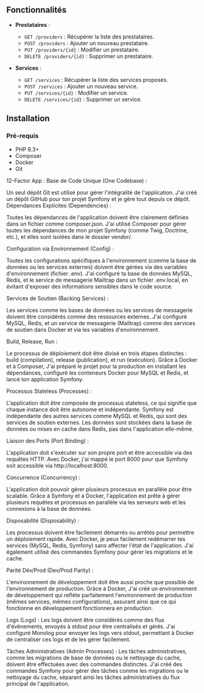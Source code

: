 ## Fonctionnalités
- **Prestataires** :
  - `GET /providers` : Récupérer la liste des prestataires.
  - `POST /providers` : Ajouter un nouveau prestataire.
  - `PUT /providers/{id}` : Modifier un prestataire.
  - `DELETE /providers/{id}` : Supprimer un prestataire.
  
- **Services** :
  - `GET /services` : Récupérer la liste des services proposés.
  - `POST /services` : Ajouter un nouveau service.
  - `PUT /services/{id}` : Modifier un service.
  - `DELETE /services/{id}` : Supprimer un service.

## Installation

### Pré-requis
- PHP 8.3+
- Composer
- Docker
- Git

12-Factor App : 
Base de Code Unique (One Codebase) :

Un seul dépôt Git est utilisé pour gérer l'intégralité de l'application.
J'ai créé un dépôt GitHub pour ton projet Symfony et je gère tout depuis ce dépôt.
Dépendances Explicites (Dependencies) :

Toutes les dépendances de l'application doivent être clairement définies dans un fichier comme composer.json.
J'ai utilisé Composer pour gérer toutes les dépendances de mon projet Symfony (comme Twig, Doctrine, etc.), et elles sont isolées dans le dossier vendor/.

Configuration via Environnement (Config) :

Toutes les configurations spécifiques à l'environnement (comme la base de données ou les services externes) doivent être gérées via des variables d'environnement (fichier .env).
J'ai configuré ta base de données MySQL, Redis, et le service de messagerie Mailtrap dans un fichier .env.local, en évitant d'exposer des informations sensibles dans le code source.

Services de Soutien (Backing Services) :

Les services comme les bases de données ou les services de messagerie doivent être considérés comme des ressources externes.
J'ai configuré MySQL, Redis, et un service de messagerie (Mailtrap) comme des services de soutien dans Docker et via les variables d'environnement.

Build, Release, Run :

Le processus de déploiement doit être divisé en trois étapes distinctes : build (compilation), release (publication), et run (exécution).
Grâce à Docker et à Composer, J'ai préparé le projet pour la production en installant les dépendances, configuré les conteneurs Docker pour MySQL et Redis, et lancé ton application Symfony.

Processus Stateless (Processes) :

L'application doit être composée de processus stateless, ce qui signifie que chaque instance doit être autonome et indépendante.
 Symfony est indépendante des autres services comme MySQL et Redis, qui sont des services de soutien externes. Les données sont stockées dans la base de données ou mises en cache dans Redis, pas dans l'application elle-même.

Liaison des Ports (Port Binding) :

L'application doit s'exécuter sur son propre port et être accessible via des requêtes HTTP.
Avec Docker, j'ai mappé le port 8000 pour que Symfony soit accessible via http://localhost:8000.

Concurrence (Concurrency) :

L'application doit pouvoir gérer plusieurs processus en parallèle pour être scalable.
Grâce à Symfony et à Docker, l'application est prête à gérer plusieurs requêtes et processus en parallèle via les serveurs web et les connexions à la base de données.

Disposabilité (Disposability) :

Les processus doivent être facilement démarrés ou arrêtés pour permettre un déploiement rapide.
Avec Docker, je peux facilement redémarrer tes services (MySQL, Redis, Symfony) sans affecter l'état de l'application. J'ai également utilisé des commandes Symfony pour gérer les migrations et le cache.

Parité Dév/Prod (Dev/Prod Parity) :

L'environnement de développement doit être aussi proche que possible de l'environnement de production.
Grâce à Docker, J'ai créé un environnement de développement qui reflète parfaitement l'environnement de production (mêmes services, mêmes configurations), assurant ainsi que ce qui fonctionne en développement fonctionnera en production.

Logs (Logs) :
Les logs doivent être considérés comme des flux d'événements, envoyés à stdout pour être centralisés et gérés.
J'ai configuré Monolog pour envoyer les logs vers stdout, permettant à Docker de centraliser ces logs et de les gérer facilement.

Tâches Administratives (Admin Processes) :
Les tâches administratives, comme les migrations de base de données ou le nettoyage du cache, doivent être effectuées avec des commandes distinctes.
J'ai créé des commandes Symfony pour gérer des tâches comme les migrations ou le nettoyage du cache, séparant ainsi les tâches administratives du flux principal de l'application.
